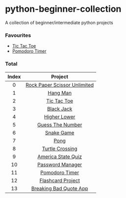 # python-beginner-collection

A collection of beginner/intermediate python projects

### **Favourites**
-  [Tic Tac Toe](https://github.com/BonsenW/python-beginner-collection/tree/master/proj/Tic%20Tac%20Toe)
-  [Pomodoro Timer](https://github.com/BonsenW/python-beginner-collection/blob/master/proj/Pomodoro%20Timer)

### Total

| Index | Project |
|:-:|:-:|
| 0 | [Rock Paper Scissor Unlimited](https://github.com/BonsenW/python-beginner-collection/tree/master/proj/Rock%20Paper%20Scissors) |
| 1 | [Hang Man](https://github.com/BonsenW/python-beginner-collection/tree/master/proj/Hang%20Man) |
| 2 | [Tic Tac Toe](https://github.com/BonsenW/python-beginner-collection/tree/master/proj/Tic%20Tac%20Toe) |
| 3 | [Black Jack](https://github.com/BonsenW/python-beginner-collection/blob/master/proj/Black%20Jack) |
| 4 | [Higher Lower](https://github.com/BonsenW/python-beginner-collection/tree/master/proj/Higher%20Lower) |
| 5 | [Guess The Number](https://github.com/BonsenW/python-beginner-collection/blob/master/proj/Guess%20The%20Number) |
| 6 | [Snake Game](https://github.com/BonsenW/python-beginner-collection/tree/master/proj/Snake%20Game) |
| 7 | [Pong](https://github.com/BonsenW/python-beginner-collection/tree/master/proj/Pong) |
| 8 | [Turtle Crossing](https://github.com/BonsenW/python-beginner-collection/tree/master/proj/Turtle%20Crossing) |
| 9 | [America State Quiz](https://github.com/BonsenW/python-beginner-collection/tree/master/proj/America%20State%20Quiz) |
| 10 | [Password Manager](https://github.com/BonsenW/python-beginner-collection/tree/1430fa7918374f60f2ee5292529565aa7f3fc96c/proj/Password%20Manager) |
| 11 | [Pomodoro Timer](https://github.com/BonsenW/python-beginner-collection/blob/master/proj/Pomodoro%20Timer) |
| 12 | [Flashcard Project](https://github.com/BonsenW/python-beginner-collection/tree/master/proj/Flashcard%20Project) |
| 13 | [Breaking Bad Quote App](https://github.com/BonsenW/python-beginner-collection/tree/master/proj/Breaking%20Bad%20Quote%20App) |
